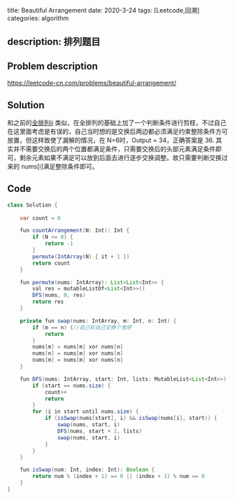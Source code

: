 title:   Beautiful Arrangement
date: 2020-3-24
tags: [Leetcode,回溯]
categories: algorithm

description: 排列题目
---

## Problem description

https://leetcode-cn.com/problems/beautiful-arrangement/

## Solution

和之前的[全排列ii](https://nightxlt.github.io/2020/03/02/permuteUnique/) 类似，在全排列的基础上加了一个判断条件进行剪枝，不过自己在这里面考虑是有误的，自己当时想的是交换后两边都必须满足约束整除条件方可放置，但这样致使了漏解的情况，在 N=6时，Output = 34，正确答案是 36.  其实并不需要交换后的两个位置都满足条件，只需要交换后的头部元素满足条件即可，剩余元素如果不满足可以放到后面去进行逐步交换调整。故只需要判断交换过来的 nums[i]满足整除条件即可。

## Code

```java
class Solution {
    
    var count = 0

    fun countArrangement(N: Int): Int {
        if (N <= 0) {
            return -1
        }
        permute(IntArray(N) { it + 1 })
        return count
    }

    fun permute(nums: IntArray): List<List<Int>> {
        val res = mutableListOf<List<Int>>()
        DFS(nums, 0, res)
        return res
    }

    private fun swap(nums: IntArray, m: Int, n: Int) {
        if (m == n) {//自己和自己交换个鬼呀
            return
        }
        nums[m] = nums[m] xor nums[n]
        nums[n] = nums[m] xor nums[n]
        nums[m] = nums[m] xor nums[n]
    }

    fun DFS(nums: IntArray, start: Int, lists: MutableList<List<Int>>) {
        if (start == nums.size) {
            count++
            return
        }
        for (i in start until nums.size) {
            if (isSwap(nums[start], i) && isSwap(nums[i], start)) {
                swap(nums, start, i)
                DFS(nums, start + 1, lists)
                swap(nums, start, i)
            }
        }
    }

    fun isSwap(num: Int, index: Int): Boolean {
        return num % (index + 1) == 0 || (index + 1) % num == 0
    }
}
```